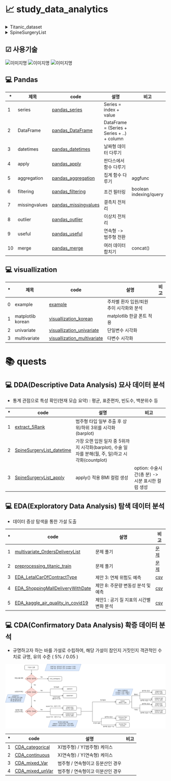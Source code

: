 # 📈 study_data_analytics
<details> 
  <summary>Titanic_dataset</summary>

- [Titanic_dataset](https://github.com/yojulab/study_data_analytics/blob/main/datasets/TitanicFromDisaster_test.csv)

|*|Variable|Definition|Key|분석가 의견|
|--|--|--|--|--|
|1|PassengerId|승객 unique id||수치형|
|2|Pclass|티켓의 클래스|1, 2, 3|범주형(순서형)|
|3|Name|이름||범주형|
|4|Sex|성별|male, female|범주형|
|5|Age|나이||수치형|
|6|SibSp|함께 탑승한 형제자매, 배우자의 수|0, 1, 2, 3, 4, 5, 8|수치형|
|7|Parch|함께 탑승한 부모자녀의 수|0, 1, 3, 2, 4, 6, 5, 9|수치형|
|8|Ticket|티켓 번호||범주형|
|9|Fare|티켓 요금||수치형|
|10|Cabin|객실 번호|nan, A00, B00, C00, D00, E00 ... |범주형(순서형)|
|11|Embarked|승선한 항구|Q, S, C|범주형|
</details>

<details> 
  <summary>SpineSurgeryList</summary>

- [SpineSurgeryList](https://github.com/yojulab/study_data_analytics/blob/main/datasets/SpineSurgeryList.csv)

|*|Variable|Definition|정상 범위|Key|분석가 의견|
|--|--|--|--|--|--|
|1|환자ID|환자를 식별하는 고유한 ID|없음||범주형, 분석에 맞지 않음|
|2|Large Lymphocyte|혈액 내 큰 림프구 수치를 나타내는 지표|1,500-4,500 / μL||수치형|
|3|Location of herniation	|탈출한 디스크의 위치로 매개변수|없음|1, 2, 3, 4, 5|범주형(순서형), 각 숫자가 특정 디스크의 위치를 나타냄|
|4|ODI|척추 통증 장애 지수로, 일상 생활에서 발생하는 제한 정도를 평가하는 지표|0-100||수치형|
|5|가족력|질병이나 유전적 소인이 부모나 가족 선조에 보이는 경우|없음(또는 해당 질환)|0.,  1., nan|범주형, 결측치(nan) 존재|
|6|간질성폐질환|폐 건강 상태를 나타내는 지표|없음 또는 치료 후 정상|0, 1|범주형|
|7|고혈압여부|고혈압 유무를 나타내는 지표|정상: 90/60-120/80 mmHg|0, 1|범주형|
|8|과거수술횟수|과거 수술을 받은 횟수를 나타내는 지표|0 이상|0, 1, 2, 3|범주형|
|9|당뇨여부|당뇨병 유무를 나타내는 지표|정상: 공복혈당 < 100 mg/dL|0, 1|범주형|
|10|말초동맥질환여부|말초 동맥 질환 유무를 나타내는 지표|없음 또는 치료 후 정상|0, 1|범주형|
|11|빈혈여부|빈혈 유무를 나타내는 지표|여성: 헤모글로빈 < 12 g/dL|0, 1|범주형|
|12|성별|남성 또는 여성 성별을 나타내는 지표|없음|1, 2|범주형|
|13|스테로이드치료|스테로이드 치료 여부를 나타내는 지표|없음 또는 치료 후 정상|0, 1|범주형|
|14|신부전여부|신장 건강 상태를 나타내는 지표|없음 또는 치료 후 정상|0, 1|범주형|
|15|신장|체내 물질의 정상적인 배설을 도와주는 신장 기능을 나타내는 지표|여성: 70-140 mL/min/1.73 m²||수치형(연속형)|
|16|심혈관질환|심혈관 건강 상태를 나타내는 지표|없음 또는 치료 후 정상|0, 1|범주형|
|17|암발병여부|암 발생 여부를 나타내는 지표|없음 또는 발병 후 치료|0, 1|범주형|
|18|연령|나이를 나타내는 지표|0 이상||수치형|
|19|우울증여부|우울증 유무를 나타내는 지표|없음 또는 치료 후 정상|0, 1, 2|범주형, 이상값(2) 존재|
|20|입원기간|입원한 기간을 나타내는 지표|0 이상||수치형|
|21|입원일자|입원일을 나타내는 지표|없음||수치형|
|22|종양진행여부|종양의 진행 상태를 나타내는 지표|없음 또는 치료 후 정상|0, 1|범주형|
|23|직업|환자의 직업을 나타내는 지표|없음 또는 해당 직업|자영업, 운동선수, 특수전문직, 주부, 사업가, nan, 건설업, 운수업, 사무직, 공무원, 농업, 의료직, 학생, 군인, 노동직, 교사, 예술가, 무직|범주형|
|24|체중|체중을 나타내는 지표|정상: 18.5-24.9 kg/m²||수치형(연속형)|
|25|퇴원일자|퇴원일을 나타내는 지표|없음||수치형|
|26|헤모글로빈수치|혈중 헤모글로빈 농도를 나타내는 지표|여성: 12-16 g/dL||수치형|
|27|혈전합병증여부|혈전 합병증 유무를 나타내는 지표|없음 또는 치료 후 정상|0, 1|범주형|
|28|환자통증정도|환자의 통증 정도를 평가하는 지표|0-10(10이 가장 심각)|1, 2, 3, 4, 5, 6, 7, 8, 9, 10|범주형(순서형)|
|29|흡연여부|흡연 여부를 나타내는 지표|없음 또는 해당 여부|0, 1|범주형|
|30|통증기간(월)|통증이 시작된 지난 기간을 나타내는 지표|0 이상||수치형|
|31|수술기법|수술 시 사용된 기술을 나타내는 지표|없음 또는 해당 기술|TELD, IELD, nan|범주형, 결측치(nan) 존재|
|32|수술시간|수술 소요 시간을 나타내는 지표|0 이상||수치형|
|33|수술실패여부|수술 실패 여부를 나타내는 지표|없음 또는 해당 여부|0, 1|범주형|
|34|수술일자|수술을 받은 날짜를 나타내는 지표|없음||수치형|
|35|재발여부|척추 통증이 재발되었는지 여부를 나타내는 지표|없음 또는 해당 여부|0, 1|범주형|
|36|혈액형|환자의 혈액형을 나타내는 지표|없음 또는 해당 혈액형|RH+A, RH+B, RH+O, RH+AB|범주형|
|37|전방디스크높이(mm)|전방 디스크의 높이를 나타내는 지표|0 이상||수치형|
|38|후방디스크높이(mm)|후방 디스크의 높이를 나타내는 지표|0 이상||수치형|
|39|지방축적도|지방 축적 정도를 나타내는 지표|정상: 20-25%||수치형|
|40|Instability|척추 안정성을 나타내는 지표|없음 또는 해당 여부|0, 1|범주형|
|41|MF + ES|혼합 신경병증 및 대량 열 치료(미세파 관리 및 전기 자극)로 수행된 치료법|없음 또는 해당 여부||수치형|
|42|Modic change|검은색과 밝은색의 조합으로 척추의 변형을 표시하는 방법으로, 척추 통증과 관련이 있을 수 있다.|없음 또는 해당 여부|0, 1, 2, 3|범주형
|43|PI|척추 곡률을 나타내는 지표|30-40도||수치형|
|44|PT|척추 곡률을 나타내는 지표|13-17도||수치형|
|45|Seg Angle(raw)|척추 각도를 나타내는 지표|없음||수치형|
|46|Vaccum disc|Vaccum disk는 디스크의 최종 단계로, 이 상태에서 쉽게 부러져 다른 퇴행성 디스크 질환을 유발한다.|없음 또는 해당 여부|0, 1|범주형|
|47|골밀도|골의 밀도를 나타내는 지표|약 1 g/cm³ 이상||수치형|
|48|디스크단면적|디스크 단면적을 나타내는 지표|50-200 px²||수치형|
|49|디스크위치|디스크의 위치를 나타내는 지표|없음 또는 해당 위치|4, 5, 3, 2, 45, 25, 12, 34, 23, 11, 10, 35, 1|범주형(순서형), 각 숫자가 특정 디스크 위치를 나타냄|
|50|척추이동척도|척추 이동 범위를 나타내는 지표|10-15 °|Down, Up, Middle, Extremely down, Extremely up|범주형|
|51|척추전방위증|척추의 사진에서 전방위증을 발견한 경우의 수준을 나타내는 지표|없음 또는 해당 위치|0, 1|범주형|
</details>

## ☑ 사용기술
<img alt="이미지명" src ="https://img.shields.io/badge/PYTHON-3776AB.svg?&style=for-the-badge&logo=PYTHON&logoColor=white"/> <img alt="이미지명" src ="https://img.shields.io/badge/visual studio code-007ACC.svg?&style=for-the-badge&logo=visualstudiocode&logoColor=white"/> <img alt="이미지명" src ="https://img.shields.io/badge/google colab-F9AB00.svg?&style=for-the-badge&logo=googlecolab&logoColor=white"/>



## 💻 Pandas
|*|제목|code|설명|비고|
|--|--|--|--|--|
|1|series|[pandas_series](./docs/pandas/00_pandas_series.ipynb)|Series = index + value||
|2|DataFrame|[pandas_DataFrame](./docs/pandas/02_pandas_DataFrame.ipynb)|DataFrame = (Series + Series + ..) + column||
|3|datetimes|[pandas_datetimes](./docs/pandas/03_pandas_datetimes.ipynb)|날짜형 데이터 다루기||
|4|apply|[pandas_apply](./docs/DDAs/04_pandas_apply.py)|판다스에서 함수 다루기||
|5|aggregation|[pandas_aggregation](./docs/pandas/05_pandas_aggregations.ipynb)|집계 함수 다루기|aggfunc|
|6|filtering|[pandas_filtering](./docs/pandas/06_pandas_filteringconditional.ipynb)|조건 필터링|boolean indexing/query|
|7|missingvalues|[pandas_missingvalues](./docs/pandas/07_pandas_preprocessing_missingvalues.ipynb)|결측치 전처리||
|8|outlier|[pandas_outlier](./docs/pandas/08_pandas_preprocessing_outlier.ipynb)|이상치 전처리||
|9|useful|[pandas_useful](./docs/pandas/09_pandas_usefuls.ipynb)|연속형 -> 범주형 전환||
|10|merge|[pandas_merge](./docs/pandas/10_pandas_merges.ipynb)|여러 데이터 합치기|concat()|

## 💻 visuallization
|*|제목|code|설명|비고|
|--|--|--|--|--|
|0|example|[example](./docs/visuallization/visuallization_example.ipynb)|주차별 환자 입원/퇴원 추이 시각화와 분석||
|1|matplotlib korean|[visuallization_korean](./docs/visuallization/01_matplotlib_simple_korean.ipynb)|matplotlib 한글 폰트 적용||
|2|univariate|[visuallization_univariate](./docs/visuallization/02_univariate.ipynb)|단일변수 시각화||
|3|multivariate|[visuallization_multivariate](./docs/visuallization/03_visuallization_multivariate.ipynb)|다변수 시각화||



# 📚 quests
## 💻 DDA(Descriptive Data Analysis) 묘사 데이터 분석
- 통계 관점으로 특성 확인(현재 모습 요약) : 평균, 표준편차, 빈도수, 백분위수 등

|*|code|설명|비고|
|--|--|--|--|
|1|[extract_5Rank](./docs/quests/DDA/extract_5Rank.ipynb)|범주형 타입 일부 추출 후 상위/하위 3위를 시각화(barplot)||
|2|[SpineSurgeryList_datetime](./docs/quests/DDA/SpineSurgeryList_datetime.ipynb)|가장 오랜 입원 일자 중 5위까지 시각화(barplot), 수술 일자를 분해(월, 주, 일)하고 시각화(countplot)||
|3|[SpineSurgeryList_apply](./docs/quests/DDA/SpineSurgeryList_apply.py)|apply() 적용 BMI 컬럼 생성|option: 수술시간(총 분) -> 시분 표시한 컬럼 생성|


## 💻 EDA(Exploratory Data Analysis) 탐색 데이터 분석
- 데이터 증상 탐색을 통한 가설 도출

|*|code|설명|비고|
|--|--|--|--|
|1|[multivariate_OrdersDeliveryList](./docs/quests/EDAs/multivariate_OrdersDeliveryList.ipynb)|문제 풀기|[문제](https://docs.google.com/document/d/1NawUP-V9yy1NxywayYHLVC1P4Rtg7YavpT82pnE6938/edit)|
|2|[preprocessing_titanic_train](./docs/quests/EDAs/preprocessing_titanic_train.ipynb)|문제 풀기|[문제](https://docs.google.com/document/d/19zaaxXw1-Px4e1bKmit6h233myLWJKaeqFf-rfsKJw0/edit)|
|3|[EDA_LetalCarOfContractType](./docs/quests/EDAs/EDA_LetalCarOfContractType.ipynb)|제안 3: 연체 위험도 예측|[csv](./docs/csv/LetalCarOfContractType.csv)|
|4|[EDA_ShoppingMallDeliveryWithDate](./docs/quests/EDAs/EDA_ShoppingMallDeliveryWithDate.ipynb)|제안 8: 주문량 변동성 분석 및 예측|[csv](./docs/csv/ShoppingMallDeliveryWithDate.csv)|
|5|[EDA_kaggle_air_quality_in_covid19](./docs/quests/EDAs/EDA_kaggle_air_quality_in_covid19.ipynb)|제안1 : 공기 질 지표의 시간별 변화 분석|[csv](https://www.kaggle.com/datasets/aestheteaman01/air-quality-across-countries-in-covid19)|

## 💻 CDA(Confirmatory Data Analysis) 확증 데이터 분석
- 규명하고자 하는 바를 가설로 수립하여, 해당 가설이 참인지 거짓인지 객관적인 수치로 규명, 유의 수준 ( 5% / 0.05 )

![정형데이터 통계 검증도](./docs/structureddata_test_diagrams.drawio.png)

|*|code|설명|비고|
|--|--|--|--|
|1|[CDA_categorical](./docs/quests/CDAs/CDA_categorical.ipynb)|X(범주형) / Y(범주형) 케이스||
|2|[CDA_continuous](./docs/quests/CDAs/CDA_continuous.ipynb)|X(연속형) / Y(연속형) 케이스||
|3|[CDA_mixed_Var](./docs/quests/CDAs/CDA_mixed_Var.ipynb)|범주형 / 연속형이고 등분산인 경우||
|4|[CDA_mixed_unVar](./docs/quests/CDAs/CDA_mixed_unVar.ipynb)|범주형 / 연속형이고 이분산인 경우||


